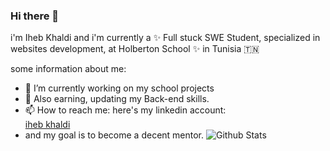 ### Hi there 👋
i'm Iheb Khaldi and i'm currently a ✨ Full stuck SWE Student, specialized in websites development, at Holberton School ✨ in Tunisia 🇹🇳

some information about me:

- 🔭 I’m currently working on my school projects
- 🌱 Also earning, updating my Back-end skills.
- 📫 How to reach me: here's my linkedin account: <div class="LI-profile-badge"  data-version="v1" data-size="medium" data-locale="en_US" data-type="vertical" data-theme="dark" data-vanity="iheb-khaldi-a199b4193"><a class="LI-simple-link" href='https://tn.linkedin.com/in/iheb-khaldi-a199b4193?trk=profile-badge'>iheb khaldi</a></div>
- and my goal is to become a decent mentor.
![Github Stats](https://github-readme-stats.vercel.app/api?username=khaldi505&count_private=true&show_icons=true&include_all_commits=true)

